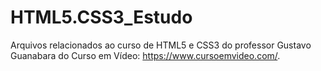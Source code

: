 # HTML5.CSS3_Estudo
Arquivos relacionados ao curso de HTML5 e CSS3 do professor Gustavo Guanabara do Curso em Vídeo: https://www.cursoemvideo.com/.
